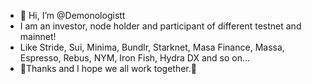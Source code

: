 - 👋 Hi, I’m @Demonologistt
- I am an investor, node holder and participant of different testnet and mainnet! 
- Like Stride, Sui, Minima, Bundlr, Starknet, Masa Finance, Massa, Espresso, Rebus, NYM, Iron Fish, 
Hydra DX and so on…
- 💞️Thanks and I hope we all work together.💞️


<!---
Demonologistt/Demonologistt is a ✨ special ✨ repository because its `README.md` (this file) appears on your GitHub profile.
You can click the Preview link to take a look at your changes.
--->

